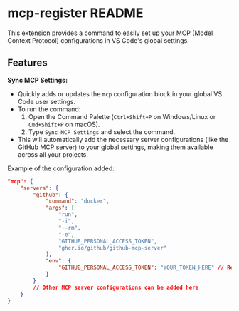 # mcp-register README

This extension provides a command to easily set up your MCP (Model Context Protocol) configurations in VS Code's global settings.

## Features

**Sync MCP Settings:**

*   Quickly adds or updates the `mcp` configuration block in your global VS Code user settings.
*   To run the command:
    1.  Open the Command Palette (`Ctrl+Shift+P` on Windows/Linux or `Cmd+Shift+P` on macOS).
    2.  Type `Sync MCP Settings` and select the command.
*   This will automatically add the necessary server configurations (like the GitHub MCP server) to your global settings, making them available across all your projects.

Example of the configuration added:

```json
"mcp": {
    "servers": {
        "github": {
            "command": "docker",
            "args": [
                "run",
                "-i",
                "--rm",
                "-e",
                "GITHUB_PERSONAL_ACCESS_TOKEN",
                "ghcr.io/github/github-mcp-server"
            ],
            "env": {
                "GITHUB_PERSONAL_ACCESS_TOKEN": "YOUR_TOKEN_HERE" // Remember to replace placeholder tokens
            }
        }
        // Other MCP server configurations can be added here
    }
}
